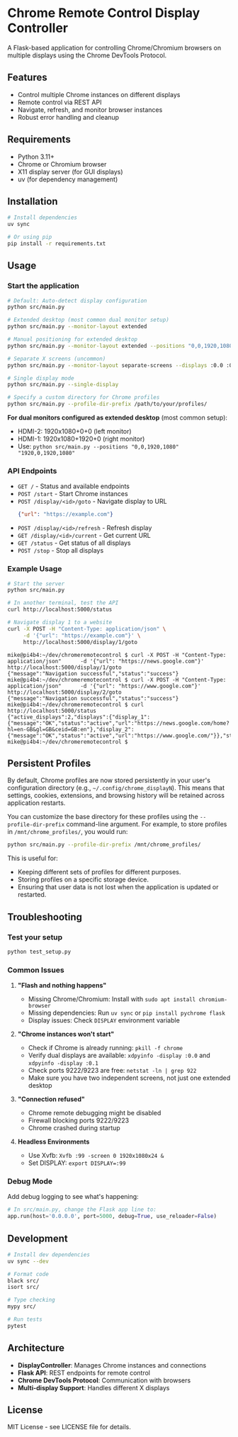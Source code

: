 # Chrome Remote Control Display Controller

A Flask-based application for controlling Chrome/Chromium browsers on multiple displays using the Chrome DevTools Protocol.

## Features

- Control multiple Chrome instances on different displays
- Remote control via REST API
- Navigate, refresh, and monitor browser instances
- Robust error handling and cleanup

## Requirements

- Python 3.11+
- Chrome or Chromium browser
- X11 display server (for GUI displays)
- uv (for dependency management)

## Installation

```bash
# Install dependencies
uv sync

# Or using pip
pip install -r requirements.txt
```

## Usage

### Start the application
```bash
# Default: Auto-detect display configuration
python src/main.py

# Extended desktop (most common dual monitor setup)
python src/main.py --monitor-layout extended

# Manual positioning for extended desktop
python src/main.py --monitor-layout extended --positions "0,0,1920,1080" "1920,0,1920,1080"

# Separate X screens (uncommon)
python src/main.py --monitor-layout separate-screens --displays :0.0 :0.1

# Single display mode
python src/main.py --single-display

# Specify a custom directory for Chrome profiles
python src/main.py --profile-dir-prefix /path/to/your/profiles/
```

**For dual monitors configured as extended desktop** (most common setup):
- HDMI-2: 1920x1080+0+0 (left monitor)
- HDMI-1: 1920x1080+1920+0 (right monitor)
- Use: `python src/main.py --positions "0,0,1920,1080" "1920,0,1920,1080"`

### API Endpoints

- `GET /` - Status and available endpoints
- `POST /start` - Start Chrome instances
- `POST /display/<id>/goto` - Navigate display to URL
  ```json
  {"url": "https://example.com"}
  ```
- `POST /display/<id>/refresh` - Refresh display
- `GET /display/<id>/current` - Get current URL
- `GET /status` - Get status of all displays
- `POST /stop` - Stop all displays

### Example Usage

```bash
# Start the server
python src/main.py

# In another terminal, test the API
curl http://localhost:5000/status

# Navigate display 1 to a website
curl -X POST -H "Content-Type: application/json" \
     -d '{"url": "https://example.com"}' \
     http://localhost:5000/display/1/goto
```

```text
mike@pi4b4:~/dev/chromeremotecontrol $ curl -X POST -H "Content-Type: application/json"      -d '{"url": "https://news.google.com"}'      http://localhost:5000/display/1/goto
{"message":"Navigation successful","status":"success"}
mike@pi4b4:~/dev/chromeremotecontrol $ curl -X POST -H "Content-Type: application/json"      -d '{"url": "https://www.google.com"}'      http://localhost:5000/display/2/goto
{"message":"Navigation successful","status":"success"}
mike@pi4b4:~/dev/chromeremotecontrol $ curl http://localhost:5000/status
{"active_displays":2,"displays":{"display_1":{"message":"OK","status":"active","url":"https://news.google.com/home?hl=en-GB&gl=GB&ceid=GB:en"},"display_2":{"message":"OK","status":"active","url":"https://www.google.com/"}},"status":"success"}
mike@pi4b4:~/dev/chromeremotecontrol $ 
```

## Persistent Profiles

By default, Chrome profiles are now stored persistently in your user's configuration directory (e.g., `~/.config/chrome_displayN`). This means that settings, cookies, extensions, and browsing history will be retained across application restarts.

You can customize the base directory for these profiles using the `--profile-dir-prefix` command-line argument. For example, to store profiles in `/mnt/chrome_profiles/`, you would run:

```bash
python src/main.py --profile-dir-prefix /mnt/chrome_profiles/
```

This is useful for:
- Keeping different sets of profiles for different purposes.
- Storing profiles on a specific storage device.
- Ensuring that user data is not lost when the application is updated or restarted.

## Troubleshooting

### Test your setup
```bash
python test_setup.py
```

### Common Issues

1. **"Flash and nothing happens"**
   - Missing Chrome/Chromium: Install with `sudo apt install chromium-browser`
   - Missing dependencies: Run `uv sync` or `pip install pychrome flask`
   - Display issues: Check `DISPLAY` environment variable

2. **"Chrome instances won't start"**
   - Check if Chrome is already running: `pkill -f chrome`
   - Verify dual displays are available: `xdpyinfo -display :0.0` and `xdpyinfo -display :0.1`
   - Check ports 9222/9223 are free: `netstat -ln | grep 922`
   - Make sure you have two independent screens, not just one extended desktop

3. **"Connection refused"**
   - Chrome remote debugging might be disabled
   - Firewall blocking ports 9222/9223
   - Chrome crashed during startup

4. **Headless Environments**
   - Use Xvfb: `Xvfb :99 -screen 0 1920x1080x24 &`
   - Set DISPLAY: `export DISPLAY=:99`

### Debug Mode

Add debug logging to see what's happening:

```python
# In src/main.py, change the Flask app line to:
app.run(host='0.0.0.0', port=5000, debug=True, use_reloader=False)
```

## Development

```bash
# Install dev dependencies
uv sync --dev

# Format code
black src/
isort src/

# Type checking
mypy src/

# Run tests
pytest
```

## Architecture

- **DisplayController**: Manages Chrome instances and connections
- **Flask API**: REST endpoints for remote control
- **Chrome DevTools Protocol**: Communication with browsers
- **Multi-display Support**: Handles different X displays

## License

MIT License - see LICENSE file for details.
